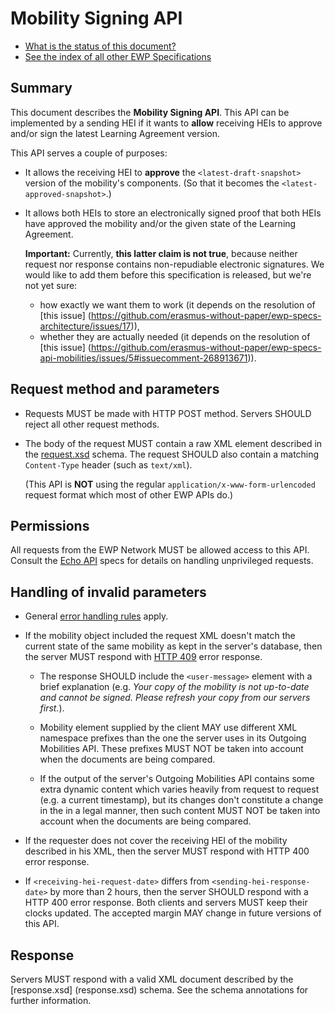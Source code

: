 Mobility Signing API
====================

* [What is the status of this document?][statuses]
* [See the index of all other EWP Specifications][develhub]


Summary
-------

This document describes the **Mobility Signing API**. This API can be
implemented by a sending HEI if it wants to **allow** receiving HEIs to approve
and/or sign the latest Learning Agreement version.

This API serves a couple of purposes:

 * It allows the receiving HEI to **approve** the `<latest-draft-snapshot>`
   version of the mobility's components. (So that it becomes the
   `<latest-approved-snapshot>`.)

 * It allows both HEIs to store an electronically signed proof that both HEIs
   have approved the mobility and/or the given state of the Learning Agreement.

   **Important:** Currently, **this latter claim is not true**, because neither
   request nor response contains non-repudiable electronic signatures. We
   would like to add them before this specification is released, but we're not
   yet sure:

   - how exactly we want them to work (it depends on the resolution of [this issue]
     (https://github.com/erasmus-without-paper/ewp-specs-architecture/issues/17)),
   - whether they are actually needed (it depends on the resolution of [this
     issue]
     (https://github.com/erasmus-without-paper/ewp-specs-api-mobilities/issues/5#issuecomment-268913671)).

   <!--
   WRTODO: Remember to clean this up before it is released.
   -->


Request method and parameters
-----------------------------

 * Requests MUST be made with HTTP POST method. Servers SHOULD reject all other
   request methods.

 * The body of the request MUST contain a raw XML element described in the
   [request.xsd](request.xsd) schema. The request SHOULD also contain a
   matching `Content-Type` header (such as `text/xml`).

   (This API is **NOT** using the regular `application/x-www-form-urlencoded`
   request format which most of other EWP APIs do.)


Permissions
-----------

All requests from the EWP Network MUST be allowed access to this API. Consult
the [Echo API][echo] specs for details on handling unprivileged requests.


Handling of invalid parameters
------------------------------

 * General [error handling rules][error-handling] apply.

 * If the mobility object included the request XML doesn't match the current
   state of the same mobility as kept in the server's database, then the server
   MUST respond with [HTTP 409][http409] error response.

   - The response SHOULD include the `<user-message>` element with a brief
     explanation (e.g. _Your copy of the mobility is not up-to-date and cannot
     be signed. Please refresh your copy from our servers first._).

   - Mobility element supplied by the client MAY use different XML namespace
     prefixes than the one the server uses in its Outgoing Mobilities API.
     These prefixes MUST NOT be taken into account when the documents are being
     compared.

   - If the output of the server's Outgoing Mobilities API contains some extra
     dynamic content which varies heavily from request to request (e.g.
     a current timestamp), but its changes don't constitute a change in the in
     a legal manner, then such content MUST NOT be taken into account when the
     documents are being compared.

 * If the requester does not cover the receiving HEI of the mobility described
   in his XML, then the server MUST respond with HTTP 400 error response.

 * If `<receiving-hei-request-date>` differs from `<sending-hei-response-date>`
   by more than 2 hours, then the server SHOULD respond with a HTTP 400 error
   response. Both clients and servers MUST keep their clocks updated. The
   accepted margin MAY change in future versions of this API.

<!--
WRTODO: Add signature requirements. (What if request is improperly signed, etc.)
-->


Response
--------

Servers MUST respond with a valid XML document described by the [response.xsd]
(response.xsd) schema. See the schema annotations for further information.


[develhub]: http://developers.erasmuswithoutpaper.eu/
[statuses]: https://github.com/erasmus-without-paper/ewp-specs-management#statuses
[registry-spec]: https://github.com/erasmus-without-paper/ewp-specs-api-registry
[discovery-api]: https://github.com/erasmus-without-paper/ewp-specs-api-discovery
[echo]: https://github.com/erasmus-without-paper/ewp-specs-api-echo
[error-handling]: https://github.com/erasmus-without-paper/ewp-specs-architecture#error-handling
[http409]: https://www.w3.org/Protocols/rfc2616/rfc2616-sec10.html#sec10.4.10
